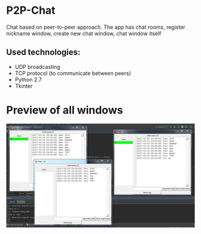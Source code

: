 # P2P-Chat
Chat based on peer-to-peer approach. The app has chat rooms, register nickname window, create new chat window, chat window itself

## Used technologies:
* UDP broadcasting
* TCP protocol (to communicate between peers)
* Python 2.7
* Tkinter

# Preview of all windows
![](https://raw.githubusercontent.com/kagan94/P2P-Chat/master/peer.jpg)
